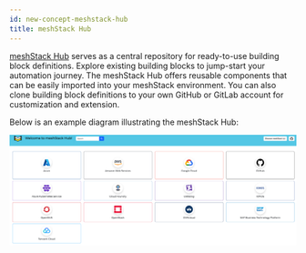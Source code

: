 ```yaml
---
id: new-concept-meshstack-hub
title: meshStack Hub
---
```


[meshStack Hub](https://hub.meshcloud.io/all) serves as a central repository for ready-to-use building block definitions. Explore existing building blocks to jump-start your automation journey. The meshStack Hub offers reusable components that can be easily imported into your meshStack environment. You can also clone building block definitions to your own GitHub or GitLab account for customization and extension.

Below is an example diagram illustrating the meshStack Hub:

![meshStack Hub Concept Diagram](./assets/new_concept/concept_meshStack_Hub.png)
